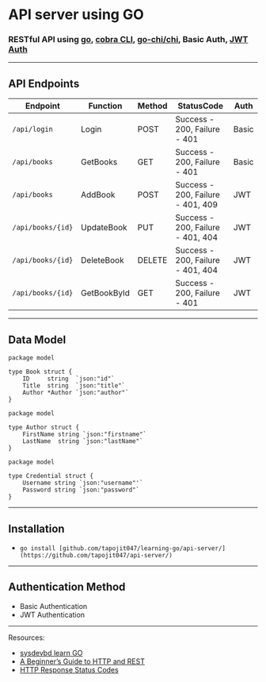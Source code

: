 # API server using GO

### RESTful API using [go](https://github.com/golang), [cobra CLI](https://github.com/spf13/cobra), [go-chi/chi](https://github.com/go-chi/chi), Basic Auth, [JWT Auth](https://github.com/dgrijalva/jwt-go)

--- 
## API Endpoints
| Endpoint            | Function | Method | StatusCode | Auth  |
|---------------------|---| ------ | ---------- |-------|
| `/api/login`        | Login | POST | Success - 200, Failure - 401 | Basic |
| `/api/books`        | GetBooks | GET | Success - 200, Failure - 401 | Basic |
| `/api/books`        | AddBook | POST | Success - 200, Failure - 401, 409 | JWT   |
| `/api/books/{id}`   | UpdateBook | PUT | Success - 200, Failure - 401, 404 | JWT   |
| `/api/books/{id}`   | DeleteBook | DELETE | Success - 200, Failure - 401, 404 | JWT   |
| `/api/books/{id}`   | GetBookById  | GET | Success - 200, Failure - 401 | JWT   |

---
## Data Model
```
package model

type Book struct {
	ID     string  `json:"id"`
	Title  string  `json:"title"`
	Author *Author `json:"author"`
}

```
```
package model

type Author struct {
	FirstName string `json:"firstname"`
	LastName  string `json:"lastName"`
}

```
```
package model

type Credential struct {
	Username string `json:"username"'`
	Password string `json:"password"`
}
```
---
## Installation
* `go install [github.com/tapojit047/learning-go/api-server/](https://github.com/tapojit047/api-server/)`
---
## Authentication Method
* Basic Authentication
* JWT Authentication
---
Resources:
* [sysdevbd learn GO](https://github.com/sysdevbd/sysdevbd.github.io/tree/master/go)
* [A Beginner’s Guide to HTTP and REST](https://code.tutsplus.com/tutorials/a-beginners-guide-to-http-and-rest--net-16340)
* [HTTP Response Status Codes](https://developer.mozilla.org/en-US/docs/Web/HTTP/Status)
